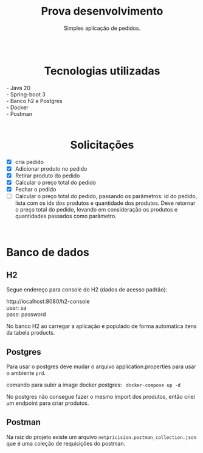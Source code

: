 <h1 align="center">Prova desenvolvimento</h1>

<p align="center">Simples aplicação de pedidos.</p>

<br>
<br>

<h1 align="center">Tecnologias utilizadas</h1>
- Java 20 </br>
- Spring-boot 3 </br>
- Banco h2 e Postgres  </br>
- Docker  </br>
- Postman  </br>

 </br>


<h1 align="center"> Solicitações </h1>

- [x] cria pedido
- [x] Adicionar produto no pedido
- [x] Retirar produto do pedido
- [x] Calcular o preço total do pedido
- [x] Fechar o pedido
- [ ] Calcular o preço total do pedido, passando os parâmetros: id do pedido, lista com os
  ids dos produtos e quantidade dos produtos. Deve retornar o preço total do pedido,
  levando em consideração os produtos e quantidades passados como parâmetro.

</br>

# Banco de dados

## H2
Segue endereço para console do H2 (dados de acesso padrão):

http://localhost:8080/h2-console </br>
user: sa </br>
pass: password

No banco H2 ao carregar a aplicação e populado de forma automatica itens da tabela products.

## Postgres

Para usar o postgres deve mudar o arquivo application.properties para usar o ambiente `prd`. </br>

comando para subir a image docker postgres: ``` docker-compose up -d```

No postgres não consegue fazer o mesmo import dos produtos, então criei um endpoint para criar produtos.


## Postman
Na raiz do projeto existe um arquivo `netpricision.postman_collection.json` que é uma coleção de requisições do postman.